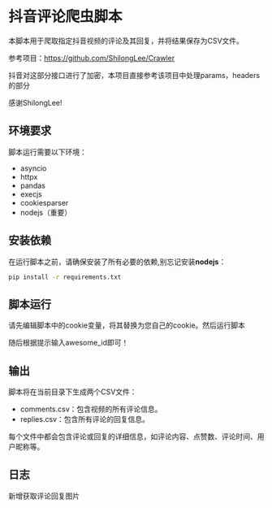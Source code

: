 # 抖音评论爬虫脚本

本脚本用于爬取指定抖音视频的评论及其回复，并将结果保存为CSV文件。

参考项目：https://github.com/ShilongLee/Crawler

抖音对这部分接口进行了加密，本项目直接参考该项目中处理params，headers的部分

感谢ShilongLee!

## 环境要求

脚本运行需要以下环境：
- asyncio
- httpx
- pandas
- execjs
- cookiesparser
- nodejs（重要）


## 安装依赖

在运行脚本之前，请确保安装了所有必要的依赖,别忘记安装**nodejs**：

```bash
pip install -r requirements.txt
```

## 脚本运行

请先编辑脚本中的cookie变量，将其替换为您自己的cookie。然后运行脚本

随后根据提示输入awesome_id即可！



## 输出
脚本将在当前目录下生成两个CSV文件：

- comments.csv：包含视频的所有评论信息。
- replies.csv：包含所有评论的回复信息。

每个文件中都会包含评论或回复的详细信息，如评论内容、点赞数、评论时间、用户昵称等。

## 日志
新增获取评论回复图片
